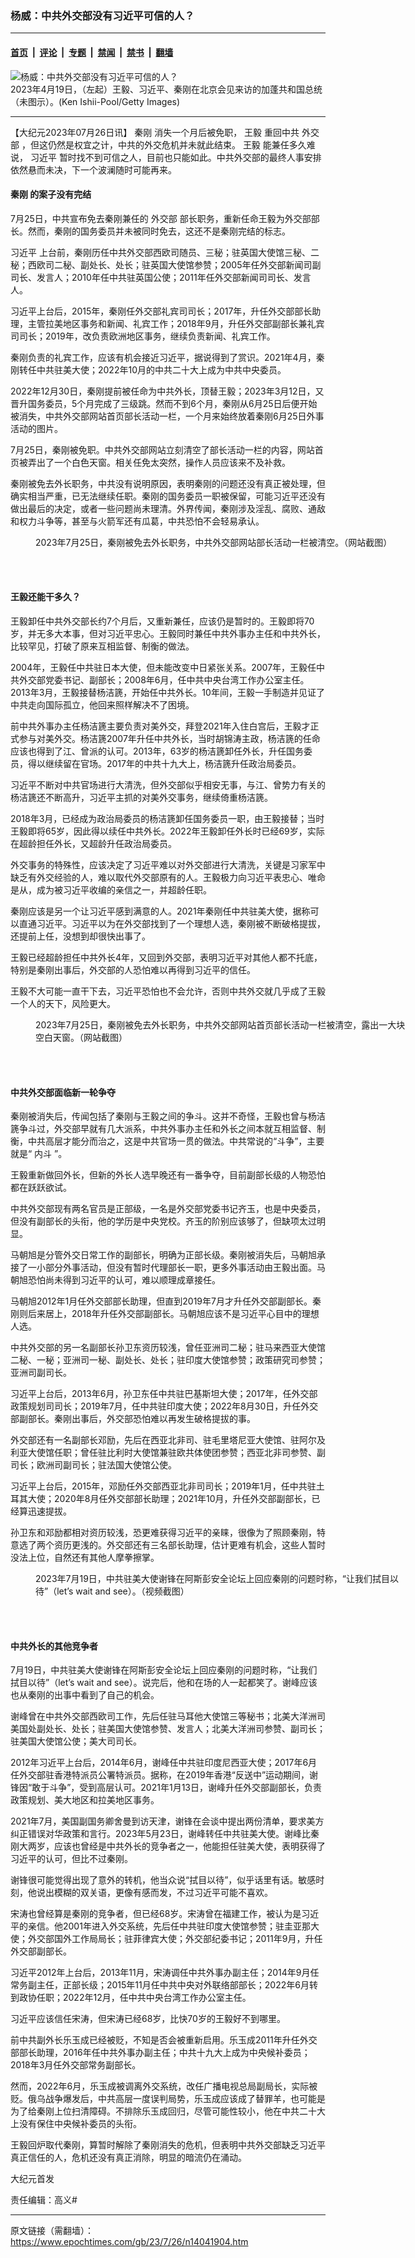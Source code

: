 ### 杨威：中共外交部没有习近平可信的人？

---

#### [首页](../../../..?n14041904) &nbsp;|&nbsp; [评论](../../../../../epoch-comment?n14041904) &nbsp;|&nbsp; [专题](../../../../../epoch-special?n14041904) &nbsp;|&nbsp; [禁闻](../../../../../epoch-news?n14041904) &nbsp;|&nbsp; [禁书](../../../../../books?n14041904) &nbsp;|&nbsp; [翻墙](https://github.com/gfw-breaker/nogfw/blob/master/README.md?n14041904)


<div><img alt="杨威：中共外交部没有习近平可信的人？" class="attachment-djy_600_400 size-djy_600_400 wp-post-image" src="https://i.epochtimes.com/assets/uploads/2023/07/id14041908-GettyImages-1251982669_cut_light-600x400.jpg"/>
<div class="caption">
 2023年4月19日，（左起）王毅、习近平、秦刚在北京会见来访的加蓬共和国总统（未图示）。(Ken Ishii-Pool/Getty Images)
</div></div><hr/><div class="post_content" id="artbody" itemprop="articleBody">
 <!-- article content begin -->
 <p>
  【大纪元2023年07月26日讯】
  <ok href="https://www.epochtimes.com/gb/tag/%E7%A7%A6%E5%88%9A.html">
   秦刚
  </ok>
  消失一个月后被免职，
  <ok href="https://www.epochtimes.com/gb/tag/%E7%8E%8B%E6%AF%85.html">
   王毅
  </ok>
  重回中共
  <ok href="https://www.epochtimes.com/gb/tag/%E5%A4%96%E4%BA%A4%E9%83%A8.html">
   外交部
  </ok>
  ，但这仍然是权宜之计，中共的外交危机并未就此结束。
  <ok href="https://www.epochtimes.com/gb/tag/%E7%8E%8B%E6%AF%85.html">
   王毅
  </ok>
  能兼任多久难说，
  <ok href="https://www.epochtimes.com/gb/tag/%E4%B9%A0%E8%BF%91%E5%B9%B3.html">
   习近平
  </ok>
  暂时找不到可信之人，目前也只能如此。中共外交部的最终人事安排依然悬而未决，下一个波澜随时可能再来。
 </p>
 <h4>
  <ok href="https://www.epochtimes.com/gb/tag/%E7%A7%A6%E5%88%9A.html">
   秦刚
  </ok>
  的案子没有完结
 </h4>
 <p>
  7月25日，中共宣布免去秦刚兼任的
  <ok href="https://www.epochtimes.com/gb/tag/%E5%A4%96%E4%BA%A4%E9%83%A8.html">
   外交部
  </ok>
  部长职务，重新任命王毅为外交部部长。然而，秦刚的国务委员并未被同时免去，这还不是秦刚完结的标志。
 </p>
 <p>
  <ok href="https://www.epochtimes.com/gb/tag/%E4%B9%A0%E8%BF%91%E5%B9%B3.html">
   习近平
  </ok>
  上台前，秦刚历任中共外交部西欧司随员、三秘；驻英国大使馆三秘、二秘；西欧司二秘、副处长、处长；驻英国大使馆参赞；2005年任外交部新闻司副司长、发言人；2010年任中共驻英国公使；2011年任外交部新闻司司长、发言人。
 </p>
 <p>
  习近平上台后，2015年，秦刚任外交部礼宾司司长；2017年，升任外交部部长助理，主管拉美地区事务和新闻、礼宾工作；2018年9月，升任外交部副部长兼礼宾司司长；2019年，改负责欧洲地区事务，继续负责新闻、礼宾工作。
 </p>
 <p>
  秦刚负责的礼宾工作，应该有机会接近习近平，据说得到了赏识。2021年4月，秦刚转任中共驻美大使；2022年10月的中共二十大上成为中共中央委员。
 </p>
 <p>
  2022年12月30日，秦刚提前被任命为中共外长，顶替王毅；2023年3月12日，又晋升国务委员，5个月完成了三级跳。然而不到6个月，秦刚从6月25日后便开始被消失，中共外交部网站首页部长活动一栏，一个月来始终放着秦刚6月25日外事活动的图片。
 </p>
 <p>
  7月25日，秦刚被免职。中共外交部网站立刻清空了部长活动一栏的内容，网站首页被弄出了一个白色天窗。相关任免太突然，操作人员应该来不及补救。
 </p>
 <p>
  秦刚被免去外长职务，中共没有说明原因，表明秦刚的问题还没有真正被处理，但确实相当严重，已无法继续任职。秦刚的国务委员一职被保留，可能习近平还没有做出最后的决定，或者一些问题尚未理清。外界传闻，秦刚涉及淫乱、腐败、通敌和权力斗争等，甚至与火箭军还有瓜葛，中共恐怕不会轻易承认。
 </p>
 <figure aria-describedby="caption-attachment-14041914" class="wp-caption aligncenter" id="attachment_14041914" style="width: 600px">
  <ok href="https://i.epochtimes.com/assets/uploads/2023/07/id14041914-CCP-foreign-deparment-web_20230725-2cut.jpg" target="_blank">
   <img alt="" class="size-large wp-image-14041914" src="https://i.epochtimes.com/assets/uploads/2023/07/id14041914-CCP-foreign-deparment-web_20230725-2cut-600x399.jpg"/>
  </ok>
  <br/><figcaption class="wp-caption-text" id="caption-attachment-14041914">
   2023年7月25日，秦刚被免去外长职务，中共外交部网站部长活动一栏被清空。（网站截图）
  </figcaption><br/>
 </figure><br/>
 <h4>
  王毅还能干多久？
 </h4>
 <p>
  王毅卸任中共外交部长约7个月后，又重新兼任，应该仍是暂时的。王毅即将70岁，并无多大本事，但对习近平忠心。王毅同时兼任中共外事办主任和中共外长，比较罕见，打破了原来互相监督、制衡的做法。
 </p>
 <p>
  2004年，王毅任中共驻日本大使，但未能改变中日紧张关系。2007年，王毅任中共外交部党委书记、副部长；2008年6月，任中共中央台湾工作办公室主任。2013年3月，王毅接替杨洁篪，开始任中共外长。10年间，王毅一手制造并见证了中共走向国际孤立，他回来照样解决不了困境。
 </p>
 <p>
  前中共外事办主任杨洁篪主要负责对美外交，拜登2021年入住白宫后，王毅才正式参与对美外交。杨洁篪2007年升任中共外长，当时胡锦涛主政，杨洁篪的任命应该也得到了江、曾派的认可。2013年，63岁的杨洁篪卸任外长，升任国务委员，得以继续留在官场。2017年的中共十九大上，杨洁篪升任政治局委员。
 </p>
 <p>
  习近平不断对中共官场进行大清洗，但外交部似乎相安无事，与江、曾势力有关的杨洁篪还不断高升，习近平主抓的对美外交事务，继续倚重杨洁篪。
 </p>
 <p>
  2018年3月，已经成为政治局委员的杨洁篪卸任国务委员一职，由王毅接替；当时王毅即将65岁，因此得以续任中共外长。2022年王毅卸任外长时已经69岁，实际在超龄担任外长，又超龄升任政治局委员。
 </p>
 <p>
  外交事务的特殊性，应该决定了习近平难以对外交部进行大清洗，关键是习家军中缺乏有外交经验的人，难以取代外交部原有的人。王毅极力向习近平表忠心、唯命是从，成为被习近平收编的亲信之一，并超龄任职。
 </p>
 <p>
  秦刚应该是另一个让习近平感到满意的人。2021年秦刚任中共驻美大使，据称可以直通习近平。习近平以为在外交部找到了一个理想人选，秦刚被不断破格提拔，还提前上任，没想到却很快出事了。
 </p>
 <p>
  王毅已经超龄担任中共外长4年，又回到外交部，表明习近平对其他人都不托底，特别是秦刚出事后，外交部的人恐怕难以再得到习近平的信任。
 </p>
 <p>
  王毅不大可能一直干下去，习近平恐怕也不会允许，否则中共外交就几乎成了王毅一个人的天下，风险更大。
 </p>
 <figure aria-describedby="caption-attachment-14041915" class="wp-caption aligncenter" id="attachment_14041915" style="width: 600px">
  <ok href="https://i.epochtimes.com/assets/uploads/2023/07/id14041915-CCP-foreign-deparment-web_20230725T.jpg" target="_blank">
   <img alt="" class="size-large wp-image-14041915" src="https://i.epochtimes.com/assets/uploads/2023/07/id14041915-CCP-foreign-deparment-web_20230725T-600x322.jpg"/>
  </ok>
  <br/><figcaption class="wp-caption-text" id="caption-attachment-14041915">
   2023年7月25日，秦刚被免去外长职务，中共外交部网站首页部长活动一栏被清空，露出一大块空白天窗。（网站截图）
  </figcaption><br/>
 </figure><br/>
 <h4>
  中共外交部面临新一轮争夺
 </h4>
 <p>
  秦刚被消失后，传闻包括了秦刚与王毅之间的争斗。这并不奇怪，王毅也曾与杨洁篪争斗过，外交部早就有几大派系，中共外事办主任和外长之间本就互相监督、制衡，中共高层才能分而治之，这是中共官场一贯的做法。中共常说的“斗争”，主要就是“
  <ok href="https://www.epochtimes.com/gb/tag/%E5%86%85%E6%96%97.html">
   内斗
  </ok>
  ”。
 </p>
 <p>
  王毅重新做回外长，但新的外长人选早晚还有一番争夺，目前副部长级的人物恐怕都在跃跃欲试。
 </p>
 <p>
  中共外交部现有两名官员是正部级，一名是外交部党委书记齐玉，也是中央委员，但没有副部长的头衔，他的学历是中央党校。齐玉的阶别应该够了，但缺项太过明显。
 </p>
 <p>
  马朝旭是分管外交日常工作的副部长，明确为正部长级。秦刚被消失后，马朝旭承接了一小部分外事活动，但没有暂时代理部长一职，更多外事活动由王毅出面。马朝旭恐怕尚未得到习近平的认可，难以顺理成章接任。
 </p>
 <p>
  马朝旭2012年1月任外交部部长助理，但直到2019年7月才升任外交部副部长。秦刚则后来居上，2018年升任外交部副部长。马朝旭应该不是习近平心目中的理想人选。
 </p>
 <p>
  中共外交部的另一名副部长孙卫东资历较浅，曾任亚洲司二秘；驻马来西亚大使馆二秘、一秘；亚洲司一秘、副处长、处长；驻印度大使馆参赞；政策研究司参赞；亚洲司副司长。
 </p>
 <p>
  习近平上台后，2013年6月，孙卫东任中共驻巴基斯坦大使；2017年，任外交部政策规划司司长；2019年7月，任中共驻印度大使；2022年8月30日，升任外交部副部长。秦刚出事后，外交部恐怕难以再发生破格提拔的事。
 </p>
 <p>
  外交部还有一名副部长邓励，先后在西亚北非司、驻毛里塔尼亚大使馆、驻阿尔及利亚大使馆任职；曾任驻比利时大使馆兼驻欧共体使团参赞；西亚北非司参赞、副司长；欧洲司副司长；驻法国大使馆公使。
 </p>
 <p>
  习近平上台后，2015年，邓励任外交部西亚北非司司长；2019年1月，任中共驻土耳其大使；2020年8月任外交部部长助理；2021年10月，升任外交部副部长，已经算迅速提拔。
 </p>
 <p>
  孙卫东和邓励都相对资历较浅，恐更难获得习近平的亲睐，很像为了照顾秦刚，特意选了两个资历更浅的。外交部还有三名部长助理，估计更难有机会，这些人暂时没法上位，自然还有其他人摩拳擦掌。
 </p>
 <figure aria-describedby="caption-attachment-14041917" class="wp-caption aligncenter" id="attachment_14041917" style="width: 600px">
  <ok href="https://i.epochtimes.com/assets/uploads/2023/07/id14041917-Xie-Feng-Qin-Gang_20230719cut.jpg" target="_blank">
   <img alt="" class="size-large wp-image-14041917" src="https://i.epochtimes.com/assets/uploads/2023/07/id14041917-Xie-Feng-Qin-Gang_20230719cut-600x395.jpg"/>
  </ok>
  <br/><figcaption class="wp-caption-text" id="caption-attachment-14041917">
   2023年7月19日，中共驻美大使谢锋在阿斯彭安全论坛上回应秦刚的问题时称，“让我们拭目以待”（let’s wait and see）。（视频截图）
  </figcaption><br/>
 </figure><br/>
 <h4>
  中共外长的其他竞争者
 </h4>
 <p>
  7月19日，中共驻美大使谢锋在阿斯彭安全论坛上回应秦刚的问题时称，“让我们拭目以待”（let’s wait and see）。说完后，他和在场的人一起都笑了。谢峰应该也从秦刚的出事中看到了自己的机会。
 </p>
 <p>
  谢峰曾在中共外交部西欧司工作，先后任驻马耳他大使馆三等秘书；北美大洋洲司美国处副处长、处长；驻美国大使馆参赞、发言人；北美大洋洲司参赞、副司长；驻美国大使馆公使；美大司司长。
 </p>
 <p>
  2012年习近平上台后，2014年6月，谢峰任中共驻印度尼西亚大使；2017年6月任外交部驻香港特派员公署特派员。据称，在2019年香港“反送中”运动期间，谢锋因“敢于斗争”，受到高层认可。2021年1月13日，谢峰升任外交部副部长，负责政策规划、美大地区和拉美地区事务。
 </p>
 <p>
  2021年7月，美国副国务卿舍曼到访天津，谢锋在会谈中提出两份清单，要求美方纠正错误对华政策和言行。2023年5月23日，谢峰转任中共驻美大使。谢峰比秦刚大两岁，应该也曾经是中共外长的竞争者之一，他能担任驻美大使，表明获得了习近平的认可，但比不过秦刚。
 </p>
 <p>
  谢锋很可能觉得出现了意外的转机，他当众说“拭目以待”，似乎话里有话。敏感时刻，他说出模糊的双关语，更像有感而发，不过习近平可能不喜欢。
 </p>
 <p>
  宋涛也曾经算是秦刚的竞争者，但已经68岁。宋涛曾在福建工作，被认为是习近平的亲信。他2001年进入外交系统，先后任中共驻印度大使馆参赞；驻圭亚那大使；外交部国外工作局局长；驻菲律宾大使；外交部纪委书记；2011年9月，升任外交部副部长。
 </p>
 <p>
  习近平2012年上台后，2013年11月，宋涛调任中共外事办副主任；2014年9月任常务副主任，正部长级；2015年11月任中共中央对外联络部部长；2022年6月转到政协任职；2022年12月，任中共中央台湾工作办公室主任。
 </p>
 <p>
  习近平应该信任宋涛，但宋涛已经68岁，比快70岁的王毅好不到哪里。
 </p>
 <p>
  前中共副外长乐玉成已经被贬，不知是否会被重新启用。乐玉成2011年升任外交部部长助理，2016年任中共外事办副主任；中共十九大上成为中央候补委员；2018年3月任外交部常务副部长。
 </p>
 <p>
  然而，2022年6月，乐玉成被调离外交系统，改任广播电视总局副局长，实际被贬。俄乌战争爆发后，中共高层一度误判局势，乐玉成应该成了替罪羊，也可能是为了给秦刚上位扫清障碍。不排除乐玉成回归，尽管可能性较小，他在中共二十大上没有保住中央候补委员的头衔。
 </p>
 <p>
  王毅回炉取代秦刚，算暂时解除了秦刚消失的危机，但表明中共外交部缺乏习近平真正信任的人，危机还没有真正消除，明显的暗流仍在涌动。
 </p>
 <p>
  大纪元首发
 </p>
 <p>
  责任编辑：高义#
 </p>
 <!-- article content end -->
 <div id="below_article_ad">
 </div>
</div>


---

原文链接（需翻墙）：https://www.epochtimes.com/gb/23/7/26/n14041904.htm